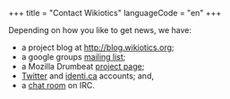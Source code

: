 +++
title = "Contact Wikiotics"
languageCode = "en"
+++

Depending on how you like to get news, we have:

  - a project blog at <http://blog.wikiotics.org>;
  - a google groups [mailing
    list](http://groups.google.com/group/wikiotics);
  - a Mozilla Drumbeat [project
    page](https://www.drumbeat.org/en-US/projects/wikiotics-tools-and-materials-for-collaborative-la/);
  - [Twitter](http://twitter.com/wikiotics) and
    [identi.ca](http://identi.ca/wikiotics) accounts; and,
  - a [chat room](http://webchat.freenode.net/?channels=wikiotics) on
    IRC.
